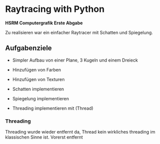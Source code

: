 # Raytracing with Python

**HSRM Computergrafik Erste Abgabe**

Zu realisieren war ein einfacher Raytracer mit Schatten und Spiegelung.

## Aufgabenziele

- Simpler Aufbau von einer Plane, 3 Kugeln und einem Dreieck
- Hinzufügen von Farben
- Hinzufügen von Texturen
- Schatten implementieren
- Spiegelung implementieren


- Threading implementieren mit (Thread)

### Threading
Threading wurde wieder entfernt da, Thread kein wirkliches threading im klassischen Sinne ist.
Vorerst entfernt
